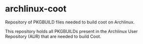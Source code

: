 # archlinux-coot
Repository of PKGBUILD files needed to build coot on Archlinux.

This repository holds all PKGBUILDs present in the Archlinux User Repository (AUR) that are needed to build Coot.
